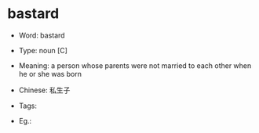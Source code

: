 # bastard

- Word: bastard

- Type: noun [C]
- Meaning: a person whose parents were not married to each other when he or she was born
- Chinese: 私生子
- Tags: 
- Eg.: 

